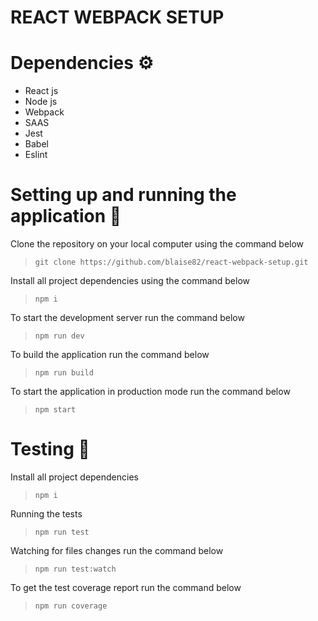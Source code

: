 # REACT WEBPACK SETUP

# Dependencies ⚙︎

- React js
- Node js
- Webpack
- SAAS
- Jest
- Babel
- Eslint

# Setting up and running the application 🔧

Clone the repository on your local computer using the command below

> `git clone https://github.com/blaise82/react-webpack-setup.git`

Install all project dependencies using the command below

> `npm i`

To start the development server run the command below

> `npm run dev`

To build the application run the command below

> `npm run build`

To start the application in production mode run the command below

> `npm start`

# Testing 🔬

Install all project dependencies

> `npm i`

Running the tests

> `npm run test`

Watching for files changes run the command below

> `npm run test:watch`

To get the test coverage report run the command below

> `npm run coverage`

